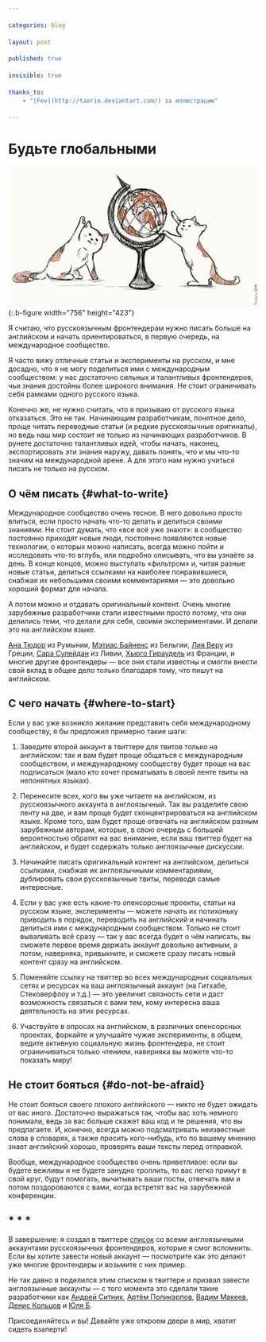 ```yaml
---

categories: blog

layout: post

published: true

invisible: true

thanks_to:
    - "[Fev](http://taerin.deviantart.com/) за иллюстрацию"

---
```


# Будьте глобальными

![Котики мыслят глобально](/pictures/be-global.jpg){:.b-figure width="756" height="423"}

Я считаю, что русскоязычным фронтендерам нужно писать больше на английском и начать ориентироваться, в первую очередь, на международное сообщество.

Я часто вижу отличные статьи и эксперименты на русском, и мне досадно, что я не могу поделиться ими с международным сообществом: у нас достаточно сильных и талантливых фронтендеров, чьи знания достойны более широкого внимания. Не стоит ограничивать себя рамками одного русского языка.

Конечно же, не нужно считать, что я призываю от русского языка отказаться. Это не так. Начинающим разработчикам, понятное дело, проще читать переводные статьи (и редкие русскоязычные оригиналы), но ведь наш мир состоит не только из начинающих разработчиков. В рунете достаточно талантливых идей, чтобы начать, наконец, экспортировать эти знания наружу, давать понять, что и мы что-то значим на международной арене. А для этого нам нужно учиться писать не только на русском.

## О чём писать {#what-to-write}

Международное сообщество очень тесное. В него довольно просто влиться, если просто начать что-то делать и делиться своими знаниями. Не стоит думать, что «все всё уже знают»: в сообщество постоянно приходят новые люди, постоянно появляются новые технологии, о которых можно написать, всегда можно пойти и исследовать что-то вглубь, или подробно описывать, что вы узнаёте за день. В конце концов, можно выступать «фильтром» и, читая разные новые статьи, делиться ссылками на наиболее понравившиеся, снабжая их небольшими своими комментариями — это довольно хороший формат для начала.

А потом можно и отдавать оригинальный контент. Очень многие зарубежные разработчики стали известными просто потому, что они делились теми, что делали для себя, своими экспериментами. И делали это на английском языке.

[Ана Тюдор](@thebabydino) из Румынии, [Мэтиас Байненс](@mathias) из Бельгии, [Лия Веру](@leaverou) из Греции, [Сара Сулейдан](@SaraSoueidan) из Ливии, [Хьюго Гираудель](@HugoGiraudel) из Франции, и многие другие фронтендеры — все они стали известны и смогли внести свой вклад в общее дело только благодаря тому, что пишут на английском.

## С чего начать {#where-to-start}

Если у вас уже возникло желание представить себя международному сообществу, я бы предложил примерно такие шаги:

1. Заведите второй аккаунт в твиттере для твитов только на английском: так и вам будет проще общаться с международным сообществом, и международному сообществу будет проще на вас подписаться (мало кто хочет проматывать в своей ленте твиты на непонятных языках).

2. Перенесите всех, кого вы уже читаете на английском, из русскоязычного аккаунта в англоязычный. Так вы разделите свою ленту на две, и вам проще будет сконцентрироваться на английском языке. Кроме того, вам будет проще отвечать на английском разным зарубежным авторам, которые, в свою очередь с большей вероятностью обратят на вас внимание, если ваш твиттер будет на английском, и будет содержать только англоязычные дискуссии.

3. Начинайте писать оригинальный контент на английском, делиться ссылками, снабжая их англоязычными комментариями, дублировать свои русскоязычные твиты, переводя самые интересные.

4. Если у вас уже есть какие-то опенсорсные проекты, статьи на русском языке, эксперименты — можете начать их потихоньку приводить в порядок, переводить на английский и начинать делиться ими с международным сообществом. Только не стоит вываливать всё сразу — так у вас всегда будет о чём написать, вы сможете первое время держать аккаунт довольно активным, а потом, наверняка, привыкните, и сможете сразу писать новый контент сразу на английском.

5. Поменяйте ссылку на твиттер во всех международных социальных сетях и ресурсах на ваш англоязычный аккаунт (на Гитхабе, Стековерфлоу и т.д.) — это увеличит связность сети и даст возможность связаться с вами тем, кому интересна ваша деятельность на этих ресурсах.

6. Участвуйте в опросах на английском, в различных опенсорсных проектах, форкайте и улучшайте чужие эксперименты, в общем, ведите активную социальную жизнь фронтендера, не стоит ограничиваться только чтением, наверняка вы можете что-то показать миру!

## Не стоит бояться {#do-not-be-afraid}

Не стоит бояться своего плохого английского — никто не будет ожидать от вас иного. Достаточно выражаться так, чтобы вас хоть немного понимали, ведь за вас больше скажет ваш код и те решения, что вы предлагаете. И, конечно, всегда можно подсматривать неизвестные слова в словарях, а также просить кого-нибудь, кто по вашему мнению знает английский хорошо, проверять ваши тексты перед отправкой.

Вообще, международное сообщество очень приветливое: если вы будете вежливы и не будете занудно троллить, то вас легко примут в свой круг, будут помогать, вычитывать ваши посты, отвечать вам и потом поздороваются с вами, когда встретят вас на зарубежной конференции.

## * * *

В завершение: я создал в твиттере [список](https://twitter.com/ki_zu/lists/runglish-webdev) со всеми англоязычными аккаунтами русскоязычных фронтендеров, которые я смог вспомнить. Если вы хотите завести новый аккаунт — посмотрите как это делают уже многие фронтендеры и возьмите с них пример.

Не так давно я поделился этим списком в твиттере и призвал завести англоязычные аккаунты — с того момента это сделали такие разработчики как [Андрей Ситник](@andreysitnik), [Артём Поликарпов](@artpolikarpoff), [Вадим Макеев](@pepelsbey_), [Денис Кольцов](@mistadikay_en) и [Юля Б](@yoksel_en).

Присоединяйтесь и вы! Давайте уже откроем двери в мир, хватит сидеть взаперти!

